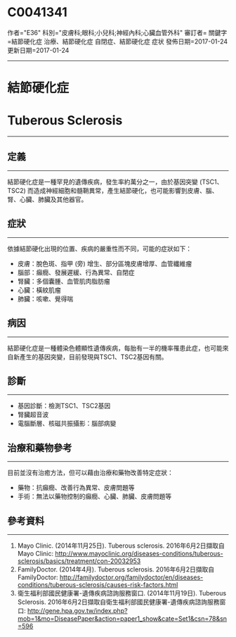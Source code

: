 # C0041341
作者="E36"
科別="皮膚科;眼科;小兒科;神經內科;心臟血管外科"
審訂者=
關鍵字=結節硬化症 治療、結節硬化症 自閉症、結節硬化症 症状
發佈日期=2017-01-24
更新日期=2017-01-24

----------
# 結節硬化症
# Tuberous Sclerosis
----------
## 定義
----------

結節硬化症是一種罕見的遺傳疾病，發生率約萬分之一，由於基因突變 (TSC1、TSC2) 而造成神經細胞和髓鞘異常，產生結節硬化，也可能影響到皮膚、腦、腎、心臟、肺臟及其他器官。 

## 症狀
----------

依據結節硬化出現的位置、疾病的嚴重性而不同，可能的症狀如下：

- 皮膚：脫色斑、指甲 (旁) 增生、部分區塊皮膚增厚、血管纖維瘤
- 腦部：癲癇、發展遲緩、行為異常、自閉症
- 腎臟：多個囊腫、血管肌肉脂肪瘤
- 心臟：橫紋肌瘤
- 肺臟：咳嗽、覺得喘 
## 病因
----------

結節硬化症是一種體染色體顯性遺傳疾病，每胎有一半的機率罹患此症，也可能來自新產生的基因突變，目前發現與TSC1、TSC2基因有關。 

## 診斷
----------
- 基因診斷：檢測TSC1、TSC2基因
- 腎臟超音波
- 電腦斷層、核磁共振攝影：腦部病變 
## 治療和藥物參考
----------

目前並沒有治癒方法，但可以藉由治療和藥物改善特定症狀：

- 藥物：抗癲癇、改善行為異常、皮膚問題等
- 手術：無法以藥物控制的癲癇、心臟、肺臟、皮膚問題等
## 參考資料
----------
1. Mayo Clinic. (2014年11月25日). Tuberous sclerosis. 2016年6月2日擷取自Mayo Clinic:
  http://www.mayoclinic.org/diseases-conditions/tuberous-sclerosis/basics/treatment/con-20032953
2. FamilyDoctor. (2014年4月). Tuberous sclerosis. 2016年6月2日擷取自FamilyDoctor:
  http://familydoctor.org/familydoctor/en/diseases-conditions/tuberous-sclerosis/causes-risk-factors.html
3. 衛生福利部國民健康署-遺傳疾病諮詢服務窗口. (2014年11月19日). Tuberous Sclerosis. 2016年6月2日擷取自衛生福利部國民健康署-遺傳疾病諮詢服務窗口:
  http://gene.hpa.gov.tw/index.php?mob=1&mo=DiseasePaper&action=paper1_show&cate=Set1&csn=78&sn=596

